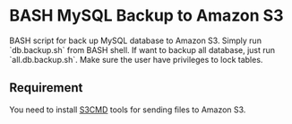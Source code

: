 <h1>BASH MySQL Backup to Amazon S3</h1>
BASH script for back up MySQL database to Amazon S3. Simply run `db.backup.sh` from BASH shell. If want to backup all database, just run `all.db.backup.sh`. Make sure the user have privileges to lock tables.

<h2>Requirement</h2>

You need to install <a href="http://s3tools.org/s3cmd">S3CMD</a> tools for sending files to Amazon S3.